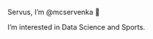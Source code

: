 Servus, I’m @mcservenka 👋

I’m interested in Data Science and Sports.


<!---
mcservenka/mcservenka is a ✨ special ✨ repository because its `README.md` (this file) appears on your GitHub profile.
You can click the Preview link to take a look at your changes.
--->
